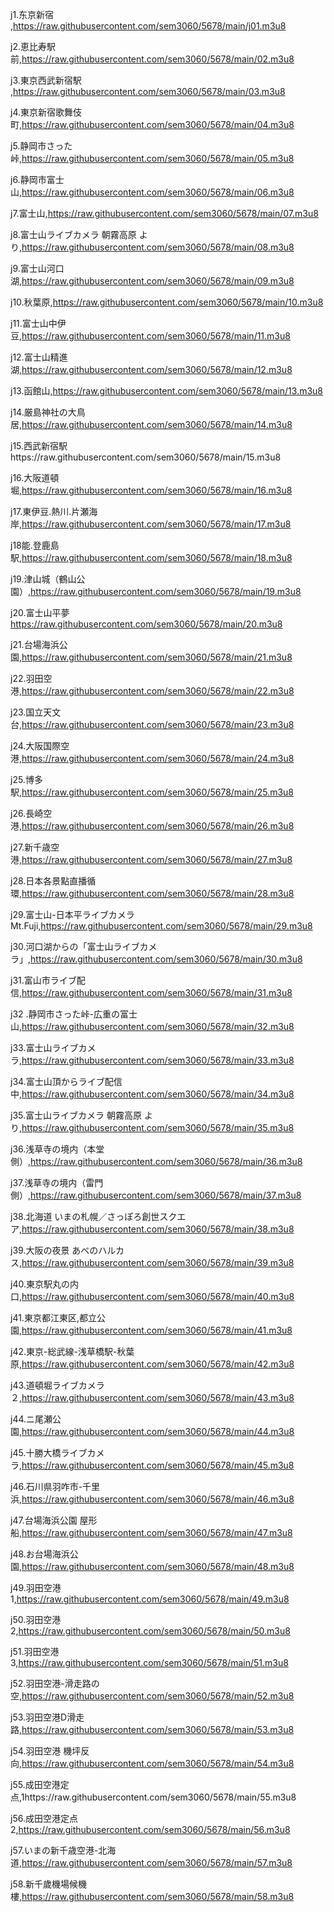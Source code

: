  j1.东京新宿	,https://raw.githubusercontent.com/sem3060/5678/main/j01.m3u8 
 
 j2.恵比寿駅前,https://raw.githubusercontent.com/sem3060/5678/main/02.m3u8
 
 j3.東京西武新宿駅 ,https://raw.githubusercontent.com/sem3060/5678/main/03.m3u8
 
 j4.東京新宿歌舞伎町,https://raw.githubusercontent.com/sem3060/5678/main/04.m3u8
 
 j5.静岡市さった峠,https://raw.githubusercontent.com/sem3060/5678/main/05.m3u8
 
 j6.静岡市富士山,https://raw.githubusercontent.com/sem3060/5678/main/06.m3u8
 
 j7.富士山,https://raw.githubusercontent.com/sem3060/5678/main/07.m3u8
 
 j8.富士山ライブカメラ 朝霧高原 より,https://raw.githubusercontent.com/sem3060/5678/main/08.m3u8
 
 j9.富士山河口湖,https://raw.githubusercontent.com/sem3060/5678/main/09.m3u8
 
 j10.秋葉原,https://raw.githubusercontent.com/sem3060/5678/main/10.m3u8
 
 j11.富士山中伊豆,https://raw.githubusercontent.com/sem3060/5678/main/11.m3u8
 
 j12.富士山精進湖,https://raw.githubusercontent.com/sem3060/5678/main/12.m3u8
 
 j13.函館山,https://raw.githubusercontent.com/sem3060/5678/main/13.m3u8
 
 j14.厳島神社の大鳥居,https://raw.githubusercontent.com/sem3060/5678/main/14.m3u8
 
 j15.西武新宿駅https://raw.githubusercontent.com/sem3060/5678/main/15.m3u8
 
 j16.大阪道頓堀,https://raw.githubusercontent.com/sem3060/5678/main/16.m3u8
 
 j17.東伊豆.熱川.片瀬海岸,https://raw.githubusercontent.com/sem3060/5678/main/17.m3u8
 
 j18能.登鹿島駅,https://raw.githubusercontent.com/sem3060/5678/main/18.m3u8
 
 j19.津山城（鶴山公園）,https://raw.githubusercontent.com/sem3060/5678/main/19.m3u8
 
 j20.富士山平夢 https://raw.githubusercontent.com/sem3060/5678/main/20.m3u8
 
 j21.台場海浜公園,https://raw.githubusercontent.com/sem3060/5678/main/21.m3u8  
 
 j22.羽田空港,https://raw.githubusercontent.com/sem3060/5678/main/22.m3u8
 
 j23.国立天文台,https://raw.githubusercontent.com/sem3060/5678/main/23.m3u8
 
 j24.大阪国際空港,https://raw.githubusercontent.com/sem3060/5678/main/24.m3u8
 
 j25.博多駅,https://raw.githubusercontent.com/sem3060/5678/main/25.m3u8
 
 j26.長崎空港,https://raw.githubusercontent.com/sem3060/5678/main/26.m3u8
 
 j27.新千歳空港,https://raw.githubusercontent.com/sem3060/5678/main/27.m3u8
 
 j28.日本各景點直播循環,https://raw.githubusercontent.com/sem3060/5678/main/28.m3u8
 
 j29.富士山-日本平ライブカメラ Mt.Fuji,https://raw.githubusercontent.com/sem3060/5678/main/29.m3u8
 
 j30.河口湖からの「富士山ライブカメラ」,https://raw.githubusercontent.com/sem3060/5678/main/30.m3u8  
 
 j31.富山市ライブ配信,https://raw.githubusercontent.com/sem3060/5678/main/31.m3u8  
 
 j32 .静岡市さった峠-広重の富士山,https://raw.githubusercontent.com/sem3060/5678/main/32.m3u8
 
 j33.富士山ライブカメラ,https://raw.githubusercontent.com/sem3060/5678/main/33.m3u8
 
 j34.富士山頂からライブ配信中,https://raw.githubusercontent.com/sem3060/5678/main/34.m3u8
 
 j35.富士山ライブカメラ 朝霧高原 より,https://raw.githubusercontent.com/sem3060/5678/main/35.m3u8
 
 j36.浅草寺の境内（本堂側）,https://raw.githubusercontent.com/sem3060/5678/main/36.m3u8
 
 j37.浅草寺の境内（雷門側）,https://raw.githubusercontent.com/sem3060/5678/main/37.m3u8
 
 j38.北海道 いまの札幌／さっぽろ創世スクエア,https://raw.githubusercontent.com/sem3060/5678/main/38.m3u8
 
 j39.大阪の夜景 あべのハルカス,https://raw.githubusercontent.com/sem3060/5678/main/39.m3u8
 
 j40.東京駅丸の内口,https://raw.githubusercontent.com/sem3060/5678/main/40.m3u8
 
 j41.東京都江東区,都立公園,https://raw.githubusercontent.com/sem3060/5678/main/41.m3u8
 
 j42.東京-総武線-浅草橋駅-秋葉原,https://raw.githubusercontent.com/sem3060/5678/main/42.m3u8
 
 j43.道頓堀ライブカメラ ２,https://raw.githubusercontent.com/sem3060/5678/main/43.m3u8
 
 j44.ニ尾瀬公園,https://raw.githubusercontent.com/sem3060/5678/main/44.m3u8
 
 j45.十勝大橋ライブカメラ,https://raw.githubusercontent.com/sem3060/5678/main/45.m3u8
 
 j46.石川県羽咋市-千里浜,https://raw.githubusercontent.com/sem3060/5678/main/46.m3u8
 
 j47.台場海浜公園 屋形船,https://raw.githubusercontent.com/sem3060/5678/main/47.m3u8
 
 j48.お台場海浜公園,https://raw.githubusercontent.com/sem3060/5678/main/48.m3u8
 
 j49.羽田空港1,https://raw.githubusercontent.com/sem3060/5678/main/49.m3u8
 
 j50.羽田空港2,https://raw.githubusercontent.com/sem3060/5678/main/50.m3u8
 
 j51.羽田空港3,https://raw.githubusercontent.com/sem3060/5678/main/51.m3u8
 
 j52.羽田空港-滑走路の空,https://raw.githubusercontent.com/sem3060/5678/main/52.m3u8
 
 j53.羽田空港D滑走路,https://raw.githubusercontent.com/sem3060/5678/main/53.m3u8
 
 j54.羽田空港 機坪反向,https://raw.githubusercontent.com/sem3060/5678/main/54.m3u8
 
 j55.成田空港定点,1https://raw.githubusercontent.com/sem3060/5678/main/55.m3u8
 
 j56.成田空港定点2,https://raw.githubusercontent.com/sem3060/5678/main/56.m3u8
 
 j57.いまの新千歳空港-北海道,https://raw.githubusercontent.com/sem3060/5678/main/57.m3u8
 
 j58.新千歲機場候機樓,https://raw.githubusercontent.com/sem3060/5678/main/58.m3u8
